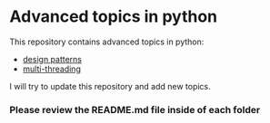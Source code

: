 # Advanced topics in python

This repository contains advanced topics in python:

- [design patterns](/design%20patterns%20in%20python/README.md) 
- [multi-threading](/multi%20threading%20in%20python/README.md)


I will try to update this repository and add new topics.
### Please review the README.md file inside of each folder

 